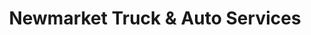 ---
title: "Newmarket Truck & Auto Services"
url: /holt/newmarket-truck-and-auto-services/
shop: car repair
---